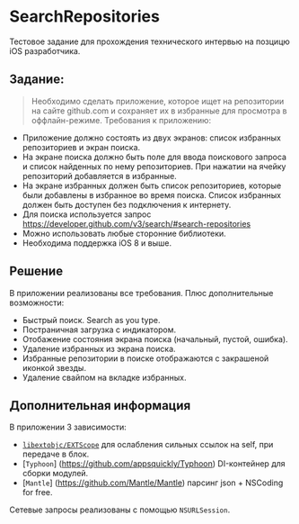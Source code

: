 # SearchRepositories

Тестовое задание для прохождения технического интервью на позцицю iOS разработчика.

## Задание:

> Необходимо сделать приложение, которое ищет на репозитории на сайте github.com и сохраняет их в избранные для просмотра в оффлайн-режиме.
Требования к приложению:
-  Приложение должно состоять из двух экранов: список избранных репозиториев и экран поиска.
-  На экране поиска должно быть поле для ввода поискового запроса и список найденных по нему репозиториев. При нажатии на ячейку репозиторий добавляется в избранные.
-  На экране избранных должен быть список репозиториев, которые были добавлены в избранное во время поиска. Список избранных должен быть доступен без подключения к интернету.
-  Для поиска используется запрос https://developer.github.com/v3/search/#search-repositories
-  Можно использовать любые сторонние библиотеки.
-  Необходима поддержка iOS 8 и выше.

## Решение

В приложении реализованы все требования. Плюс дополнительные возможности:
- Быстрый поиск. Search as you type.
- Постраничная загрузка с индикатором.
- Отобажение состояния экрана поиска (начальный, пустой, ошибка).
- Удаление избранных из экрана поиска.
- Избранные репозитории в поиске отображаются с закрашеной иконкой звезды.
- Удаление свайпом на вкладке избранных. 

## Дополнительная информация
В приложении 3 зависимости:
- [`libextobjc/EXTScope`](https://github.com/jspahrsummers/libextobjc) для ослабления сильных ссылок на self, при передаче в блок.
- [`Typhoon`] (https://github.com/appsquickly/Typhoon) DI-контейнер для сборки модулей.
- [`Mantle`] (https://github.com/Mantle/Mantle) парсинг json + NSCoding for free.

Сетевые запросы реализованы с помощью `NSURLSession`.
